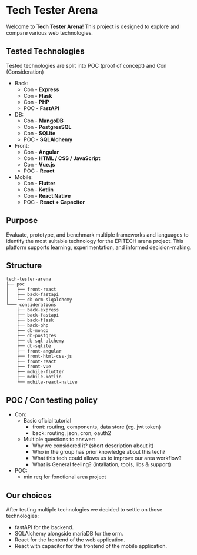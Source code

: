 # Tech Tester Arena

Welcome to **Tech Tester Arena**!
This project is designed to explore and compare various web technologies.

## Tested Technologies

Tested technologies are split into POC (proof of concept) and Con (Consideration)

- Back:
  - Con - **Express**
  - Con - **Flask**
  - Con - **PHP**
  - POC - **FastAPI**
- DB:
  - Con - **MangoDB**
  - Con - **PostgresSQL**
  - Con - **SQLite**
  - POC - **SQLAlchemy**
- Front:
  - Con - **Angular**
  - Con - **HTML / CSS / JavaScript**
  - Con - **Vue.js**
  - POC - **React**
- Mobile:
  - Con - **Flutter**
  - Con - **Kotlin**
  - Con - **React Native**
  - POC - **React + Capacitor**

## Purpose
Evaluate, prototype, and benchmark multiple frameworks and languages to identify the most suitable technology for the EPITECH arena project. This platform supports learning, experimentation, and informed decision-making.

## Structure

```
tech-tester-arena
├── poc
│   ├── front-react
│   ├── back-fastapi
│   └── db-orm-slqalchemy
└─── considerations
    ├── back-express
    ├── back-fastapi
    ├── back-flask
    ├── back-php
    ├── db-mongo
    ├── db-postgres
    ├── db-sql-alchemy
    ├── db-sqlite
    ├── front-angular
    ├── front-html-css-js
    ├── front-react
    ├── front-vue
    ├── mobile-flutter
    ├── mobile-kotlin
    └── mobile-react-native 
```

## POC / Con testing policy
- Con:
  - Basic oficial tutorial
    - front: routing, components, data store (eg. jwt token)
    - back: routing, json, cron, oauth2
  - Multiple questions to answer:
    - Why we considered it? (short description about it)
    - Who in the group has prior knowledge about this tech?
    - What this tech could allows us to improve our area workflow?
    - What is General feeling? (intallation, tools, libs & support)
- POC:
  - min req for fonctional area project

## Our choices

After testing multiple technologies we decided to settle on those technologies:
 - fastAPI for the backend.
 - SQLAlchemy alongside mariaDB for the orm.
 - React for the frontend of the web application.
 - React with capacitor for the frontend of the mobile application. 
